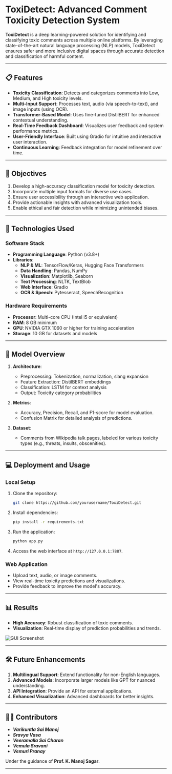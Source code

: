 # ToxiDetect: Advanced Comment Toxicity Detection System

**ToxiDetect** is a deep learning-powered solution for identifying and classifying toxic comments across multiple online platforms. By leveraging state-of-the-art natural language processing (NLP) models, ToxiDetect ensures safer and more inclusive digital spaces through accurate detection and classification of harmful content.

---

## 📋 Features

- **Toxicity Classification**: Detects and categorizes comments into Low, Medium, and High toxicity levels.
- **Multi-Input Support**: Processes text, audio (via speech-to-text), and image inputs (using OCR).
- **Transformer-Based Model**: Uses fine-tuned DistilBERT for enhanced contextual understanding.
- **Real-Time Feedback Dashboard**: Visualizes user feedback and system performance metrics.
- **User-Friendly Interface**: Built using Gradio for intuitive and interactive user interaction.
- **Continuous Learning**: Feedback integration for model refinement over time.

---

## 🎯 Objectives

1. Develop a high-accuracy classification model for toxicity detection.
2. Incorporate multiple input formats for diverse use cases.
3. Ensure user accessibility through an interactive web application.
4. Provide actionable insights with advanced visualization tools.
5. Enable ethical and fair detection while minimizing unintended biases.

---

## 🚀 Technologies Used

### **Software Stack**
- **Programming Language**: Python (v3.8+)
- **Libraries**:
  - **NLP & ML**: TensorFlow/Keras, Hugging Face Transformers
  - **Data Handling**: Pandas, NumPy
  - **Visualization**: Matplotlib, Seaborn
  - **Text Processing**: NLTK, TextBlob
  - **Web Interface**: Gradio
  - **OCR & Speech**: Pytesseract, SpeechRecognition

### **Hardware Requirements**
- **Processor**: Multi-core CPU (Intel i5 or equivalent)
- **RAM**: 8 GB minimum
- **GPU**: NVIDIA GTX 1060 or higher for training acceleration
- **Storage**: 10 GB for datasets and models

---

## 🧪 Model Overview

1. **Architecture**:
   - Preprocessing: Tokenization, normalization, slang expansion
   - Feature Extraction: DistilBERT embeddings
   - Classification: LSTM for context analysis
   - Output: Toxicity category probabilities

2. **Metrics**:
   - Accuracy, Precision, Recall, and F1-score for model evaluation.
   - Confusion Matrix for detailed analysis of predictions.

3. **Dataset**:
   - Comments from Wikipedia talk pages, labeled for various toxicity types (e.g., threats, insults, obscenities).

---

## 💻 Deployment and Usage

### **Local Setup**
1. Clone the repository:
   ```bash
   git clone https://github.com/yourusername/ToxiDetect.git
   ```
2. Install dependencies:
   ```bash
   pip install -r requirements.txt
   ```
3. Run the application:
   ```bash
   python app.py
   ```
4. Access the web interface at `http://127.0.0.1:7887`.

### **Web Application**
- Upload text, audio, or image comments.
- View real-time toxicity predictions and visualizations.
- Provide feedback to improve the model's accuracy.

---

## 📊 Results

- **High Accuracy**: Robust classification of toxic comments.
- **Visualization**: Real-time display of prediction probabilities and trends.

![GUI Screenshot](path/to/screenshot.png)

---

## 🛠️ Future Enhancements

1. **Multilingual Support**: Extend functionality for non-English languages.
2. **Advanced Models**: Incorporate larger models like GPT for nuanced understanding.
3. **API Integration**: Provide an API for external applications.
4. **Enhanced Visualization**: Advanced dashboards for better insights.

---

## 👩‍💻 Contributors

- ***Varikuntla Sai Manoj***
- ***Sravya Vasa***
- ***Veeramalla Sai Charan***
- ***Vemula Sravani***
- ***Vemuri Pranay***

Under the guidance of **Prof. K. Manoj Sagar**.

---
